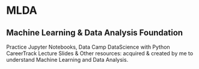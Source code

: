 # MLDA

## Machine Learning & Data Analysis Foundation

Practice Jupyter Notebooks, Data Camp DataScience with Python CareerTrack Lecture Slides & Other resources: acquired & created by me to understand Machine Learning and Data Analysis.
